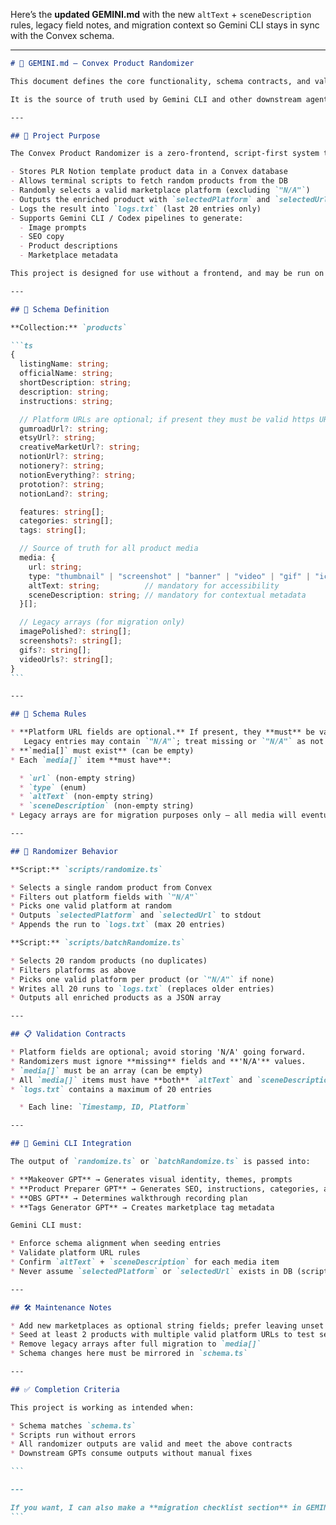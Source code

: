 Here’s the **updated GEMINI.md** with the new `altText` + `sceneDescription` rules, legacy field notes, and migration context so Gemini CLI stays in sync with the Convex schema.

---

````md
# 🧠 GEMINI.md — Convex Product Randomizer

This document defines the core functionality, schema contracts, and validation logic for the convex-randomizer project.

It is the source of truth used by Gemini CLI and other downstream agents (Codex, Makeover GPT, Product Preparer GPT) to ensure all scripts, schemas, and workflows remain aligned and deterministic.

---

## 🎯 Project Purpose

The Convex Product Randomizer is a zero-frontend, script-first system that:

- Stores PLR Notion template product data in a Convex database
- Allows terminal scripts to fetch random products from the DB
- Randomly selects a valid marketplace platform (excluding `"N/A"`)
- Outputs the enriched product with `selectedPlatform` and `selectedUrl`
- Logs the result into `logs.txt` (last 20 entries only)
- Supports Gemini CLI / Codex pipelines to generate:
  - Image prompts
  - SEO copy
  - Product descriptions
  - Marketplace metadata

This project is designed for use without a frontend, and may be run on local machines, Replit, or any CLI-compatible cloud system.

---

## 🧱 Schema Definition

**Collection:** `products`

```ts
{
  listingName: string;
  officialName: string;
  shortDescription: string;
  description: string;
  instructions: string;

  // Platform URLs are optional; if present they must be valid https URLs.
  gumroadUrl?: string;
  etsyUrl?: string;
  creativeMarketUrl?: string;
  notionUrl?: string;
  notionery?: string;
  notionEverything?: string;
  prototion?: string;
  notionLand?: string;

  features: string[];
  categories: string[];
  tags: string[];

  // Source of truth for all product media
  media: {
    url: string;
    type: "thumbnail" | "screenshot" | "banner" | "video" | "gif" | "icon";
    altText: string;          // mandatory for accessibility
    sceneDescription: string; // mandatory for contextual metadata
  }[];

  // Legacy arrays (for migration only)
  imagePolished?: string[];
  screenshots?: string[];
  gifs?: string[];
  videoUrls?: string[];
}
```

---

## 📏 Schema Rules

* **Platform URL fields are optional.** If present, they **must** be valid `https` URLs.
   Legacy entries may contain `"N/A"`; treat missing or `"N/A"` as not set.
* **`media[]` must exist** (can be empty)
* Each `media[]` item **must have**:

  * `url` (non-empty string)
  * `type` (enum)
  * `altText` (non-empty string)
  * `sceneDescription` (non-empty string)
* Legacy arrays are for migration purposes only — all media will eventually live in `media[]`.

---

## 🔁 Randomizer Behavior

**Script:** `scripts/randomize.ts`

* Selects a single random product from Convex
* Filters out platform fields with `"N/A"`
* Picks one valid platform at random
* Outputs `selectedPlatform` and `selectedUrl` to stdout
* Appends the run to `logs.txt` (max 20 entries)

**Script:** `scripts/batchRandomize.ts`

* Selects 20 random products (no duplicates)
* Filters platforms as above
* Picks one valid platform per product (or `"N/A"` if none)
* Writes all 20 runs to `logs.txt` (replaces older entries)
* Outputs all enriched products as a JSON array

---

## 📋 Validation Contracts

* Platform fields are optional; avoid storing 'N/A' going forward.
* Randomizers must ignore **missing** fields and **'N/A'** values.
* `media[]` must be an array (can be empty)
* All `media[]` items must have **both** `altText` and `sceneDescription` filled
* `logs.txt` contains a maximum of 20 entries

  * Each line: `Timestamp, ID, Platform`

---

## 🤖 Gemini CLI Integration

The output of `randomize.ts` or `batchRandomize.ts` is passed into:

* **Makeover GPT** → Generates visual identity, themes, prompts
* **Product Preparer GPT** → Generates SEO, instructions, categories, alt text
* **OBS GPT** → Determines walkthrough recording plan
* **Tags Generator GPT** → Creates marketplace tag metadata

Gemini CLI must:

* Enforce schema alignment when seeding entries
* Validate platform URL rules
* Confirm `altText` + `sceneDescription` for each media item
* Never assume `selectedPlatform` or `selectedUrl` exists in DB (script-only fields)

---

## 🛠️ Maintenance Notes

* Add new marketplaces as optional string fields; prefer leaving unset rather than storing 'N/A'.
* Seed at least 2 products with multiple valid platform URLs to test selection logic
* Remove legacy arrays after full migration to `media[]`
* Schema changes here must be mirrored in `schema.ts`

---

## ✅ Completion Criteria

This project is working as intended when:

* Schema matches `schema.ts`
* Scripts run without errors
* All randomizer outputs are valid and meet the above contracts
* Downstream GPTs consume outputs without manual fixes

```

---

If you want, I can also make a **migration checklist section** in GEMINI.md so future you knows exactly how to go from the legacy arrays to the unified `media[]`. That could prevent schema drift later. Would you like me to add that?
```
